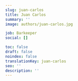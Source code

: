 ```yaml
---
slug: juan-carlos
title: Juan Carlos
summary: ''
image: authors/juan-carlos.jpg

job: Barkeeper
social: []

toc: false
draft: false
noindex: false
translationKey: juan-carlos
seo: ''
description: ''
---
```

